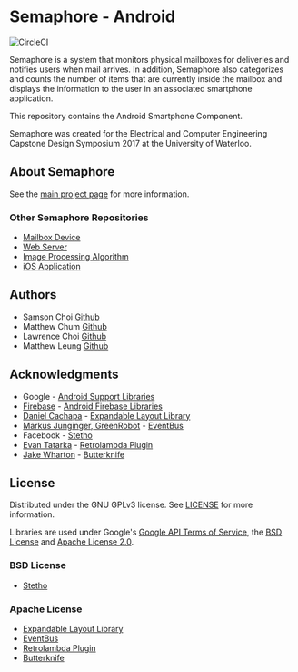 # Semaphore - Android

[![CircleCI](https://circleci.com/gh/shlchoi/semaphore-android.svg?style=svg&circle-token=cbed7a3c4f3cdd5a531b9cfe97c04a9fe6c26f24)](https://circleci.com/gh/shlchoi/semaphore-android)

Semaphore is a system that monitors physical mailboxes for deliveries and notifies users when mail arrives. In addition, Semaphore also categorizes and counts the number of items that are currently inside the mailbox and displays the information to the user in an associated smartphone application.  

This repository contains the Android Smartphone Component.

Semaphore was created for the Electrical and Computer Engineering Capstone Design Symposium 2017 at the University of Waterloo.


## About Semaphore
See the [main project page](https://shlchoi.github.io/semaphore) for more information.

### Other Semaphore Repositories
* [Mailbox Device](https://github.com/shlchoi/semaphore-mailbox)
* [Web Server](https://github.com/shlchoi/semaphore-server)
* [Image Processing Algorithm](https://github.com/mattcwc/semaphore-algorithm)
* [iOS Application](https://github.com/shlchoi/semaphore-ios)


## Authors

* Samson Choi 	[Github](https://github.com/shlchoi)
* Matthew Chum 	[Github](https://github.com/mattcwc)
* Lawrence Choi	[Github](https://github.com/l2choi)
* Matthew Leung [Github](https://github.com/mshleung)


## Acknowledgments
* Google - [Android Support Libraries](https://developer.android.com/topic/libraries/support-library/index.html)
* [Firebase](https://firebase.google.com) - [Android Firebase Libraries](https://firebase.google.com/docs/android/)
* [Daniel Cachapa](https://github.com/cachapa) - [Expandable Layout Library](https://github.com/cachapa/ExpandableLayout)
* [Markus Junginger, GreenRobot](http://greenrobot.org/) - [EventBus](http://greenrobot.org/eventbus/)
* Facebook - [Stetho](http://facebook.github.io/stetho/)
* [Evan Tatarka](https://github.com/evant) - [Retrolambda Plugin](https://github.com/evant/gradle-retrolambda)
* [Jake Wharton](https://github.com/JakeWharton) - [Butterknife](http://jakewharton.github.io/butterknife/)


## License

Distributed under the GNU GPLv3 license. See [LICENSE](https://github.com/shlchoi/semaphore-android/blob/master/LICENSE) for more information.

Libraries are used under Google's [Google API Terms of Service](https://developers.google.com/terms/), the [BSD License](https://opensource.org/licenses/BSD-3-Clause) and [Apache License 2.0](http://www.apache.org/licenses/LICENSE-2.0.html).

### BSD License
* [Stetho](http://facebook.github.io/stetho/)

### Apache License
* [Expandable Layout Library](https://github.com/cachapa/ExpandableLayout)
* [EventBus](http://greenrobot.org/eventbus/)
* [Retrolambda Plugin](https://github.com/evant/gradle-retrolambda)
* [Butterknife](http://jakewharton.github.io/butterknife/)

